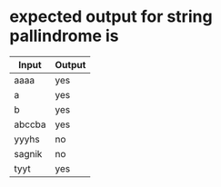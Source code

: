 # expected output for string pallindrome is

|Input |Output |
|-----|------|
|aaaa | yes|
|a | yes|
|b | yes|
|abccba | yes|
|yyyhs | no|
|sagnik | no|
|tyyt | yes|

